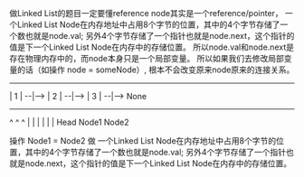 做Linked List的题目一定要懂reference
node其实是一个reference/pointer，
一个Linked List Node在内存地址中占用8个字节的位置，其中的4个字节存储了一个数也就是node.val; 另外4个字节存储了一个指针也就是node.next，这个指针的值是下一个Linked List Node在内存中的存储位置。
所以node.val和node.next是存在物理内存中的，而node本身只是一个局部变量。
所以如果我们去修改局部变量的话（如操作 node = someNode）, 根本不会改变原来node原来的连接关系。
  ------------      ------------      ------------
  |  1  |  --|-->   |  2 |   --|-->   |  3 |   --|-->  None
  ------------      ------------      ------------
   ^  ^                ^
   |  |                |
   |  |                |
 Head Node1          Node2

操作 Node1 = Node2 做
一个Linked List Node在内存地址中占用8个字节的位置，其中的4个字节存储了一个数也就是node.val; 另外4个字节存储了一个指针也就是node.next，这个指针的值是下一个Linked List Node在内存中的存储位置。
